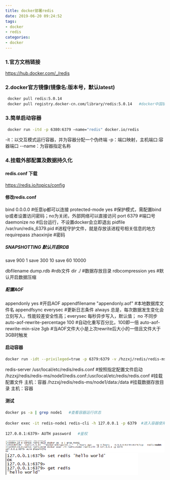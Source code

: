 ```yaml
---
title: docker部署redis
date: 2019-06-20 09:24:52
tags: 
- docker
- redis
categories: 
- docker
---
```


### 1.官方文档链接
<https://hub.docker.com/_/redis>

### 2.docker官方镜像(镜像名:版本号，默认latest)
```bash
 docker pull redis:5.0.14
 docker pull registry.docker-cn.com/library/redis:5.0.14   #docker中国镜像加速
```


### 3.简单启动容器
```bash
 docker run -itd -p 6380:6379 –name="redis" docker.io/redis
```
-it：以交互模式运行容器，并为容器分配一个伪终端
-p：端口映射，主机端口:容器端口
--name：为容器指定名称

### 4.挂载外部配置及数据持久化

#### redis.conf 下载
<https://redis.io/topics/config>

#### 修改redis.conf
  bind 0.0.0.0        #任意ip都可以连接
  protected-mode yes	#保护模式，需配置bind ip或者设置访问密码；no为关闭，外部网络可以直接访问
  port 6379			      #端口号
  daemonize no		    #后台运行，不设置docker会立即退出
  pidfile /var/run/redis_6379.pid	#进程守护文件，就是存放该进程号相关信息的地方
  requirepass zhaoxinjie #密码

  ##### SNAPSHOTTING   默认开启RDB
  save 900 1
  save 300 10
  save 60 10000

  dbfilename dump.rdb	#rdb文件
  dir ./				#数据存放目录
  rdbcompression yes	#默认开启数据压缩

  ##### 配置AOF
  appendonly yes	#开启AOF
  appendfilename "appendonly.aof"	#本地数据库文件名
  appendfsync everysec	#更新日志条件 always 总是，每次数据发生变化会立刻写入，性能较差安全性高；everysec 每秒异步写入，默认值； no 不同步
  auto-aof-rewrite-percentage 100	#自动化重写百分比，100即一倍
  auto-aof-rewrite-min-size 3gb	#当AOF文件大小是上次rewrite后大小的一倍且文件大于3GB时触发


#### 启动容器
```bash
docker run -idt --privileged=true -p 6379:6379 -v /hzzxj/redis/redis-ms/node1/redis.conf:/usr/local/etc/redis/redis.conf -v /hzzxj/redis/redis-ms/node1/data:/data --name=redis-node1 redis:5.0.14 redis-server /usr/local/etc/redis/redis.conf
```
redis-server /usr/local/etc/redis/redis.conf    #按照指定配置文件启动
/hzzxj/redis/redis-ms/node1/redis.conf:/usr/local/etc/redis/redis.conf    #挂载配置文件 主机：容器
/hzzxj/redis/redis-ms/node1/data:/data    #挂载数据存放目录  主机：容器

#### 测试
```bash
docker ps -a | grep node1   #查看容器运行状态

docker exec -it redis-node1 redis-cli -h 127.0.0.1 -p 6379  #进入容器使用redis-cli命令   -h -p 可省略

127.0.0.1:6379> AUTH password   #鉴权
```
![](/images/redis/redis1.png)
![](/images/redis/redis2.png)